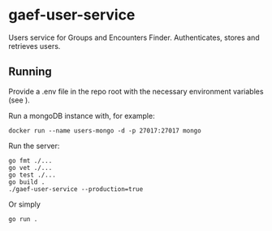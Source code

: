 # gaef-user-service

Users service for Groups and Encounters Finder.
Authenticates, stores and retrieves users.

## Running

Provide a .env file in the repo root with the necessary environment variables (see [](main.go)).

Run a mongoDB instance with, for example:

```
docker run --name users-mongo -d -p 27017:27017 mongo
```

Run the server:

```
go fmt ./...
go vet ./...
go test ./...
go build . 
./gaef-user-service --production=true
```
Or simply 

```
go run .
```

